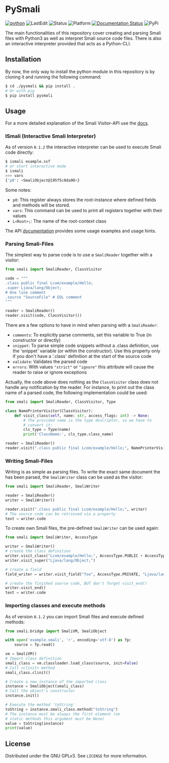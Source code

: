 # PySmali

[![python](https://img.shields.io/badge/python-3.8+-blue.svg?logo=python&labelColor=lightgrey)](https://www.python.org/downloads/)
![LastEdit](https://img.shields.io:/static/v1?label=LastEdit&message=03/18/2023&color=9cf)
![Status](https://img.shields.io:/static/v1?label=Status&message=Pre-Release&color=lightgreen)
![Platform](https://img.shields.io:/static/v1?label=Platforms&message=Linux|Windows&color=yellowgreen)
[![Documentation Status](https://readthedocs.org/projects/pysmali/badge/?version=latest)](https://pysmali.readthedocs.io/en/latest/?badge=latest)
![PyPi](https://img.shields.io:/static/v1?label=PyPi&message=0.1.2&color=lightblue)


The main functionalities of this repository cover creating and parsing Smali files with Python3 as well as interpret Smali source code files. There is also an interactive interpreter provided that acts as a Python-CLI.


## Installation

By now, the only way to install the python module in this repository is by cloning it and running the following command:

```bash
$ cd ./pysmali && pip install .
# Or with pip
$ pip install pysmali
```

## Usage

For a more detailed explanation of the Smali Visitor-API use the [docs](https://pysmali.readthedocs.io/).

### ISmali (Interactive Smali Interpreter)

As of version `0.1.2` the interactive interpreter can be used to execute Smali code directly:

```bash
$ ismali example.ssf
# or start interactive mode
$ ismali
>>> vars
{'p0': <SmaliObject@195f5c0da90>}
```

Some notes:

* ``p0``: This register always stores the root-instance where defined fields and methods will be stored.
* ``vars``: This command can be used to print all registers together with their values
* `L<Root>;`: The name of the root-context class

The API [documentation](https://pysmali.readthedocs.io/) provides some usage examples and usage hints.

### Parsing Smali-Files

The simplest way to parse code is to use a `SmaliReader` together with a visitor:

```python
from smali import SmaliReader, ClassVisitor

code = """
.class public final Lcom/example/Hello;
.super Ljava/lang/Object;
# One line comment
.source "SourceFile" # EOL comment
"""

reader = SmaliReader()
reader.visit(code, ClassVisitor())
```

There are a few options to have in mind when parsing with a `SmaliReader`:

* `comments`: To explicitly parse comments, set this variable to True (in constructor or directly)
* `snippet`: To parse simple code snippets without a .class definition, use the 'snippet' variable (or within the constructor). Use this property only if you don't have a '.class' definition at the start of the source code
* `validate`: Validates the parsed code
* `errors`: With values `"strict"` or `"ignore"` this attribute will cause the reader to raise or ignore exceptions

Actually, the code above does nothing as the `ClassVisitor` class does not handle any notification by the reader. For instance, to print out the class name of a parsed code, the following implementation could be used:

```python
from smali import SmaliReader, ClassVisitor, Type

class NamePrinterVisitor(ClassVisitor):
    def visit_class(self, name: str, access_flags: int) -> None:
        # The provided name is the type descriptor, so we have to
        # convert it:
        cls_type = Type(name)
        print('ClassName:', cls_type.class_name)

reader = SmaliReader()
reader.visit(".class public final Lcom/example/Hello;", NamePrinterVisitor())
```

### Writing Smali-Files

Writing is as simple as parsing files. To write the exact same document the has been parsed, the `SmaliWriter` class can be used as the visitor:

```python
from smali import SmaliReader, SmaliWriter

reader = SmaliReader()
writer = SmaliWriter()

reader.visit(".class public final Lcom/example/Hello;", writer)
# The source code can be retrieved via a property
text = writer.code
```

To create own Smali files, the pre-defined `SmaliWriter` can be used again:

```python
from smali import SmaliWriter, AccessType

writer = SmaliWriter()
# create the class definition
writer.visit_class("Lcom/example/Hello;", AccessType.PUBLIC + AccessType.FINAL)
writer.visit_super("Ljava/lang/Object;")

# create a field
field_writer = writer.visit_field("foo", AccessType.PRIVATE, "Ljava/lang/String")

# create the finished source code, BUT don't forget visit_end()
writer.visit_end()
text = writer.code
```

### Importing classes and execute methods

As of version `0.1.2` you can import Smali files and execute defined methods:

```python
from smali.bridge import SmaliVM, SmaliObject

with open('example.smali', 'r', encoding='utf-8') as fp:
    source = fp.read()

vm = SmaliVM()
# Import class definition
smali_class = vm.classloader.load_class(source, init=False)
# Call <clinit> method
smali_class.clinit()

# Create a new instance of the imported class
instance = SmaliObject(smali_class)
# Call the object's constructor
instance.init()

# Execute the method 'toString'
toString = instance.smali_class.method("toString")
# The instance must be always the first element (on
# static methods this argument must be None)
value = toString(instance)
print(value)
```

## License

Distributed under the GNU GPLv3. See `LICENSE` for more information.
